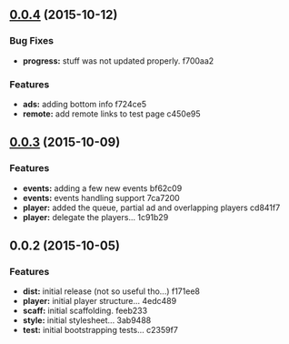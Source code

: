 <a name="0.0.4"></a>
## [0.0.4](//compare/v0.0.3...v0.0.4) (2015-10-12)


### Bug Fixes

* **progress:** stuff was not updated properly. f700aa2

### Features

* **ads:** adding bottom info f724ce5
* **remote:** add remote links to test page c450e95



<a name="0.0.3"></a>
## [0.0.3](//compare/v0.0.2...v0.0.3) (2015-10-09)


### Features

* **events:** adding a few new events bf62c09
* **events:** events handling support 7ca7200
* **player:** added the queue, partial ad and overlapping players cd841f7
* **player:** delegate the players... 1c91b29



<a name="0.0.2"></a>
## 0.0.2 (2015-10-05)


### Features

* **dist:** initial release (not so useful tho...) f171ee8
* **player:** initial player structure... 4edc489
* **scaff:** initial scaffolding. feeb233
* **style:** initial stylesheet... 3ab9488
* **test:** initial bootstrapping tests... c2359f7



